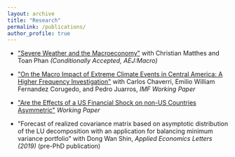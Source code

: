 ```yaml
---
layout: archive
title: "Research"
permalink: /publications/
author_profile: true
---
```


*    ["Severe Weather and the Macroeconomy"](https://hskim27.github.io/files/weather_2024.pdf) with Christian Matthes and Toan Phan _(Conditionally Accepted, AEJ:Macro)_

*    ["On the Macro Impact of Extreme Climate Events in Central America: A Higher Frequency Investigation"](https://www.imf.org/en/Publications/WP/Issues/2022/12/02/On-the-Macro-Impact-of-Extreme-Climate-Events-in-Central-America-A-Higher-Frequency-526284) with Carlos Chaverri, Emilio William Fernandez Corugedo, and Pedro Juarros, _IMF Working Paper_ 

*    ["Are the Effects of a US Financial Shock on non-US Countries Asymmetric"]()  _Working Paper_


* "Forecast of realized covariance matrix based on asymptotic distribution of the LU decomposition with an application for balancing minimum variance portfolio" with Dong Wan Shin, _Applied Economics Letters (2019)_ (pre-PhD publication)

